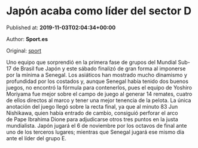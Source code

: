 
# Japón acaba como líder del sector D

Published at: **2019-11-03T02:04:34+00:00**

Author: **Sport.es**

Original: [sport](https://www.sport.es/es/noticias/futbol-internacional/japon-acaba-como-lider-grupo-mundial-sub17-7712187)

Uno equipo que sorprendió en la primera fase de grupos del Mundial Sub-17 de Brasil fue Japón y este sábado finalizó de gran forma al imponerse por la mínima a Senegal.
Los asiáticos han mostrado mucho dinamismo y profundidad por los costados y, aunque Senegal había tenido dos buenos juegos, no encontró la fórmula para contenerlos, pues el equipo de Yoshiro Moriyama fue mejor sobre el campo de juego al generar 14 remates, cuatro de ellos directos al marco y tener una mejor tenencia de la pelota.
La única anotación del juego llegó sobre la recta final, ya que al minuto 83 Jun Nishikawa, quien había entrado de cambio, consiguió perforar el arco de Pape Ibrahima Dione para adjudicarse otros tres puntos en la justa mundialista.
Japón jugará el 6 de noviembre por los octavos de final ante uno de los terceros lugares; mientras que Senegal jugará ese mismo día ante el líder del grupo E.
